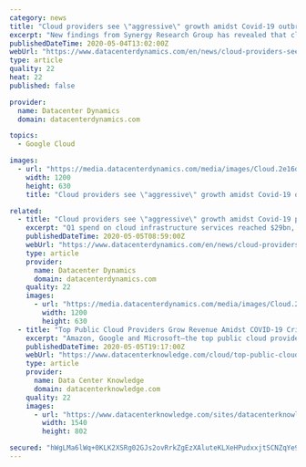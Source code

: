 ```yaml
---
category: news
title: "Cloud providers see \"aggressive\" growth amidst Covid-19 outbreak"
excerpt: "New findings from Synergy Research Group has revealed that cloud spending is up and has not been hampered by the ongoing Covid-19 outbreak. Q1 spend on cloud infrastructure services reached $29bn, up 37 percent over the same time last year."
publishedDateTime: 2020-05-04T13:02:00Z
webUrl: "https://www.datacenterdynamics.com/en/news/cloud-providers-see-aggressive-growth-amidst-covid-19-outbreak/"
type: article
quality: 22
heat: 22
published: false

provider:
  name: Datacenter Dynamics
  domain: datacenterdynamics.com

topics:
  - Google Cloud

images:
  - url: "https://media.datacenterdynamics.com/media/images/Cloud.2e16d0ba.fill-1200x630_c0sdUHU.jpg"
    width: 1200
    height: 630
    title: "Cloud providers see \"aggressive\" growth amidst Covid-19 outbreak"

related:
  - title: "Cloud providers see \"aggressive\" growth amidst Covid-19 pandemic"
    excerpt: "Q1 spend on cloud infrastructure services reached $29bn, up 37 percent over the same time last year. Synergy said that the data \"showed no meaningful negative impact as a result of the Covid-19 pandemic."
    publishedDateTime: 2020-05-05T08:59:00Z
    webUrl: "https://www.datacenterdynamics.com/en/news/cloud-providers-see-aggressive-growth-amidst-covid-19-outbreak/"
    type: article
    provider:
      name: Datacenter Dynamics
      domain: datacenterdynamics.com
    quality: 22
    images:
      - url: "https://media.datacenterdynamics.com/media/images/Cloud.2e16d0ba.fill-1200x630_c0sdUHU.jpg"
        width: 1200
        height: 630
  - title: "Top Public Cloud Providers Grow Revenue Amidst COVID-19 Crisis"
    excerpt: "Amazon, Google and Microsoft—the top public cloud providers—are all benefiting from organizations of all sizes looking to the cloud for business continuity during the global pandemic."
    publishedDateTime: 2020-05-05T19:17:00Z
    webUrl: "https://www.datacenterknowledge.com/cloud/top-public-cloud-providers-grow-revenue-amidst-covid-19-crisis"
    type: article
    provider:
      name: Data Center Knowledge
      domain: datacenterknowledge.com
    quality: 22
    images:
      - url: "https://www.datacenterknowledge.com/sites/datacenterknowledge.com/files/cloud-revenue.jpg"
        width: 1540
        height: 802

secured: "hWgLMa6lWq+0KLK2XSRg02GJs2ovRrkZgEzXAluteKLXeHPudxxjtSCNZqYe9haOGQqQuj9vBmpiuvwEV4J5SXEFGtuWXFNYWQWA2VBR5blVL2k3yzbOxKP2gDM3IKKy2za2NEQAToXYpU4sPXe1oc2Ds+VzMP3Ie1J1LU8HkYyDpcSbWuMXP47NfZbu94bMC7W25v5dIzXCbGE0jtCvUsb9P9VUjqe+v0oUjdDSClbOPPxoiz8fGSr4fCDVc6SSiG+H2nqeXv77gEQ0zWMs/hWDAFAKM1b+vFQcZxLC1rJaKQ5W/rzx7qQtLhSQTX4MyUoA2MMI52Ff51CwwG6nbtk6jCNbWWaR0FsvStdLZaG0QpasEhHV908W2SLOWWJ6fuF9pv2BDM9CZXC74WG7/wZ1xGdEMvcv4JDjOhTlXQi1ujm6S5VbILAS4kwHaezdrTVk/P+ZcgkPWn0DYqZFXrhBmPvclsyHlntIgixbczI=;QPf/GdTyNeF/V+g9GxZ/AQ=="
---
```


